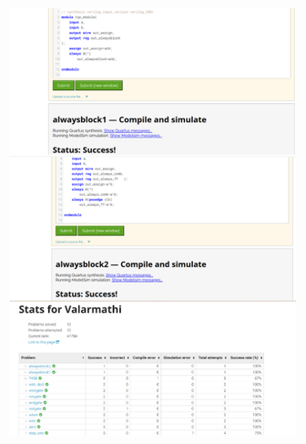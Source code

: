 ![image alt](https://github.com/Valar2309/Hardware101/blob/612a1cfb2e56478048c2f2c820e020cca568110b/Task%201/Day%202/Screenshot%202025-02-23%20192538.png)
![image alt](https://github.com/Valar2309/Hardware101/blob/612a1cfb2e56478048c2f2c820e020cca568110b/Task%201/Day%202/Screenshot%202025-02-23%20192847.png)
![image alt](https://github.com/Valar2309/Hardware101/blob/612a1cfb2e56478048c2f2c820e020cca568110b/Task%201/Day%202/Screenshot%202025-02-23%20192945.png)
